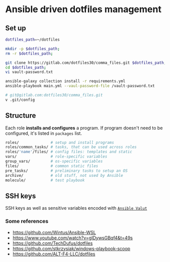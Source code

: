 # Ansible driven dotfiles management

## Set up
```bash
dotfiles_path=~/dotfiles

mkdir -p $dotfiles_path;
rm -r $dotfiles_path;

git clone https://gitlab.com/dotfiles30/comma_files.git $dotfiles_path;
cd $dotfiles_path;
vi vault-password.txt
```

```bash
ansible-galaxy collection install -r requirements.yml
ansible-playbook main.yml --vaul-password-file /vault-password.txt
```

```bash
# git@gitlab.com:dotfiles30/comma_files.git
v .git/config
```

## Structure
Each role **installs and configures** a program. If program doesn't need to be configured, it's listed in `packages` list.

```bash
roles/              # setup and install programs
roles/common_tasks/ # tasks, that can be used across roles
roles/'name'/files/ # config files: templates and static
vars/               # role-specific variables
group_vars/         # os-specific variables
files/              # common static files
pre_tasks/          # preliminary tasks to setup an OS
archive/            # old stuff, not used by Ansible 
molecule/           # test playbook
```


## SSH keys
SSH keys as well as sensitive variables encoded with [`Ansible Valut`](https://docs.ansible.com/ansible/latest/vault_guide/index.html)


### Some references
- https://github.com/Wintus/Ansible-WSL
- https://www.youtube.com/watch?v=gIDywsGBqf4&t=49s
- https://github.com/TechDufus/dotfiles
- https://github.com/stkrzysiak/windows-playbook-scoop
- https://github.com/ALT-F4-LLC/dotfiles